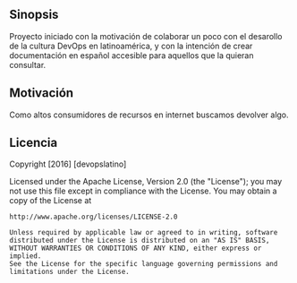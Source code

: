 ## Sinopsis

Proyecto iniciado con la motivación de colaborar un poco con el desarollo de la cultura DevOps en latinoamérica, y con la intención de crear documentación en español accesible para aquellos que la quieran consultar.

## Motivación

Como altos consumidores de recursos en internet buscamos devolver algo.

## Licencia

Copyright [2016] [devopslatino]

Licensed under the Apache License, Version 2.0 (the "License");
you may not use this file except in compliance with the License.
You may obtain a copy of the License at

    http://www.apache.org/licenses/LICENSE-2.0

    Unless required by applicable law or agreed to in writing, software
    distributed under the License is distributed on an "AS IS" BASIS,
    WITHOUT WARRANTIES OR CONDITIONS OF ANY KIND, either express or implied.
    See the License for the specific language governing permissions and
    limitations under the License.
